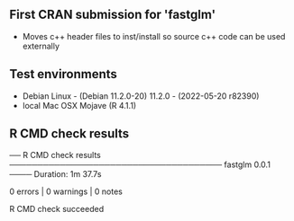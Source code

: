 
## First CRAN submission for 'fastglm'

* Moves c++ header files to inst/install so source c++ code can be used externally

## Test environments

* Debian Linux - (Debian 11.2.0-20) 11.2.0 - (2022-05-20 r82390)
* local Mac OSX Mojave (R 4.1.1)

## R CMD check results


  ── R CMD check results ────────────────────────────────────── fastglm 0.0.1 ────
Duration: 1m 37.7s

0 errors | 0 warnings | 0 notes

R CMD check succeeded

